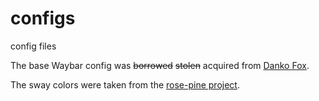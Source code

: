 # configs
config files

The base Waybar config was ~~borrowed~~ ~~stolen~~ acquired from [Danko Fox](https://github.com/DankChoir).

The sway colors were taken from the [rose-pine project](https://github.com/rose-pine/i3).
